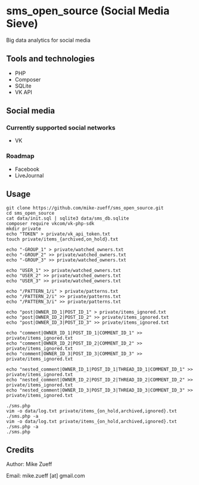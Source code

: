 # sms_open_source (Social Media Sieve)
Big data analytics for social media

## Tools and technologies
- PHP
- Composer
- SQLite
- VK API

## Social media

### Currently supported social networks
- VK

### Roadmap
- Facebook
- LiveJournal

## Usage
```
git clone https://github.com/mike-zueff/sms_open_source.git
cd sms_open_source
cat data/init.sql | sqlite3 data/sms_db.sqlite
composer require vkcom/vk-php-sdk
mkdir private
echo "TOKEN" > private/vk_api_token.txt
touch private/items_{archived,on_hold}.txt

echo "-GROUP_1" > private/watched_owners.txt
echo "-GROUP_2" >> private/watched_owners.txt
echo "-GROUP_3" >> private/watched_owners.txt

echo "USER_1" >> private/watched_owners.txt
echo "USER_2" >> private/watched_owners.txt
echo "USER_3" >> private/watched_owners.txt

echo "/PATTERN_1/i" > private/patterns.txt
echo "/PATTERN_2/i" >> private/patterns.txt
echo "/PATTERN_3/i" >> private/patterns.txt

echo "post|OWNER_ID_1|POST_ID_1" > private/items_ignored.txt
echo "post|OWNER_ID_2|POST_ID_2" >> private/items_ignored.txt
echo "post|OWNER_ID_3|POST_ID_3" >> private/items_ignored.txt

echo "comment|OWNER_ID_1|POST_ID_1|COMMENT_ID_1" >> private/items_ignored.txt
echo "comment|OWNER_ID_2|POST_ID_2|COMMENT_ID_2" >> private/items_ignored.txt
echo "comment|OWNER_ID_3|POST_ID_3|COMMENT_ID_3" >> private/items_ignored.txt

echo "nested_comment|OWNER_ID_1|POST_ID_1|THREAD_ID_1|COMMENT_ID_1" >> private/items_ignored.txt
echo "nested_comment|OWNER_ID_2|POST_ID_2|THREAD_ID_2|COMMENT_ID_2" >> private/items_ignored.txt
echo "nested_comment|OWNER_ID_3|POST_ID_3|THREAD_ID_3|COMMENT_ID_3" >> private/items_ignored.txt

./sms.php
vim -o data/log.txt private/items_{on_hold,archived,ignored}.txt
./sms.php -a
vim -o data/log.txt private/items_{on_hold,archived,ignored}.txt
./sms.php -a
./sms.php
```

## Credits
Author: Mike Zueff

Email: mike.zueff [at] gmail.com
